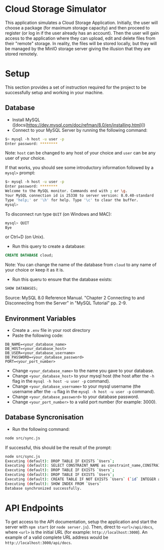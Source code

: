 # Cloud Storage Simulator
This application simulates a Cloud Storage Application. Initially, the user will choose a package (for maximum storage capacity) and then proceed to register (or log in if the user already has an account). Then the user will gain access to the application where they can upload, edit and delete files from their "remote" storage. In reality, the files will be stored locally, but they will be managed by the MinIO storage server giving the illusion that they are stored remotely.

# Setup
This section provides a set of instruction required for the project to be successfully setup and working in your machine.
## Database
- Install MySQL ([docs(https://dev.mysql.com/doc/refman/8.0/en/installing.html)])
- Connect to your MySQL Server by running the following command:
```bash
$> mysql -h host -u user -p
Enter password: ********
```
Note:
`host` can be changed to any host of your choice and `user` can be any user of your choice.

If that works, you should see some introductory information followed by a `mysql>` prompt:
```bash
$> mysql -h host -u user -p
Enter password: ********
Welcome to the MySQL monitor. Commands end with ; or \g.
Your MySQL connection id is 25338 to server version: 8.0.40-standard
Type 'help;' or '\h' for help. Type '\c' to clear the buffer.
mysql>
```

To disconnect run type `QUIT` (on Windows and MAC):
```bash
mysql> QUIT
Bye
```
or Ctrl+D (on Unix).
- Run this query to create a database:
```sql
CREATE DATABASE cloud;
```
Note:
You can change the name of the database from `cloud` to any name of your choice or keep it as it is.
- Run this queru to ensure that the database exists:
```sql
SHOW DATABASES;
```

Source: MySQL 8.0 Reference Manual. "Chapter 2 Connecting to and Disconnecting from the Server" in "MySQL Tutorial" pp. 2-9.

## Environment Variables
- Create a `.env` file in your root directory
- Paste the following code:
```env
DB_NAME=<your_database_name>
DB_HOST=<your_database_host>
DB_USER=<your_database_username>
DB_PASSWORD=<your_database_password>
PORT=<your_port_number>
```
- Change `<your_database_name>` to the name you gave to your database.
- Change `<your_database_host>` to your mysql host (the host after the `-h` flag in the `mysql -h host -u user -p` command).
- Change  `<your_database_username>` to your mysql username (the username after the `-u` flag in the `mysql -h host -u user -p` command).
- Change `<your_database_password>` to your database password.
- Change `<your_port_number>` to a valid port number (for example: 3000).

## Database Syncronisation
- Run the following command:
```bash
node src/sync.js
```

If successful, this should be the result of the prompt:
```bash
node src/sync.js
Executing (default): DROP TABLE IF EXISTS `Users`;
Executing (default): SELECT CONSTRAINT_NAME as constraint_name,CONSTRAINT_NAME as constraintName,CONSTRAINT_SCHEMA as constraintSchema,CONSTRAINT_SCHEMA as constraintCatalog,TABLE_NAME as tableName,TABLE_SCHEMA as tableSchema,TABLE_SCHEMA as tableCatalog,COLUMN_NAME as columnName,REFERENCED_TABLE_SCHEMA as referencedTableSchema,REFERENCED_TABLE_SCHEMA as referencedTableCatalog,REFERENCED_TABLE_NAME as referencedTableName,REFERENCED_COLUMN_NAME as referencedColumnName FROM INFORMATION_SCHEMA.KEY_COLUMN_USAGE where TABLE_NAME = 'Users' AND CONSTRAINT_NAME!='PRIMARY' AND CONSTRAINT_SCHEMA='cloud' AND REFERENCED_TABLE_NAME IS NOT NULL;
Executing (default): DROP TABLE IF EXISTS `Users`;
Executing (default): DROP TABLE IF EXISTS `Users`;
Executing (default): CREATE TABLE IF NOT EXISTS `Users` (`id` INTEGER auto_increment , `name` VARCHAR(255) NOT NULL, `email` VARCHAR(255) NOT NULL UNIQUE, `password` VARCHAR(255) NOT NULL, `createdAt` DATETIME NOT NULL, `updatedAt` DATETIME NOT NULL, PRIMARY KEY (`id`)) ENGINE=InnoDB;
Executing (default): SHOW INDEX FROM `Users`
Database synchronized successfully.
```

# API Endpoints
To get access to the API documentation, setup the application and start the server with `npm start` (or `node server.js`). Then, direct to `<url>/api/docs`, where `<url>` is the initial URL (for example: `http://localhost:3000`). An example of a valid complete URL address would be `http://localhost:3000/api/docs`.
